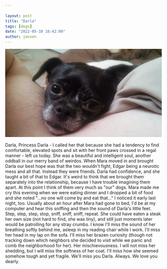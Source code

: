 ```yaml
---

layout: post
title: "Darla"
tags: [dogs]
date: "2022-05-10 16:42:00"
author: jensen
---
```



![The Darla we loved](/images/darla/darla.jpg)

Darla, Princess Darla - I called her that because she had a tendency to find comfortable, elevated spots and sit with her front paws crossed in a regal manner - left us today. She was a beautiful and intelligent soul, another oddball in our merry band of weirdos. When Mara moved in and brought Darla our best hope was that the two wouldn't fight, Edgar being a neurotic mess and all that. Instead they were friends. Darla had confidence, and she taught a bit of that to Edgar. It's weird to think that we brought them separately into the relationship, because I have trouble imagining them apart. At this point I think of them very much as "our" dogs. Mara made me cry this evening when we were eating dinner and I dropped a bit of food and she noted "...no one will come by and eat that..." I noticed it early last night, too. Usually about an hour after Mara had gone to bed, I'd be at my computer and hear this sniffing and then the sound of Darla's little feet. Step, step, step, stop, sniff, sniff, sniff, repeat. She could have eaten a steak her own size (not hard to find, she was tiny), and still just moments later would be patrolling for any stray crumbs. I know I'll miss the sound of her breathing softly behind me, asleep in my reading chair while I work. I'll miss her head in my lap on the sofa. I'll miss her brazen curiosity (though not tracking down which neighbors she decided to visit while we panic and comb the neighborhood for her). Her mischievousness. I will not miss her shedding, but I will miss the softness of her coat. I'll miss how she seemed somehow tough and yet fragile. We'll miss you Darla. Always. We love you dearly.